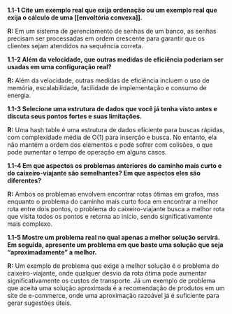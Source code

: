 **1.1-1 Cite um exemplo real que exija ordenação ou um exemplo real que exija o cálculo de uma [[envoltória convexa]].** 

**R:** Em um sistema de gerenciamento de senhas de um banco, as senhas precisam ser processadas em ordem crescente para garantir que os clientes sejam atendidos na sequência correta.

**1.1-2 Além da velocidade, que outras medidas de eficiência poderiam ser usadas em uma configuração real?** 

**R:** Além da velocidade, outras medidas de eficiência incluem o uso de memória, escalabilidade, facilidade de implementação e consumo de energia.

**1.1-3 Selecione uma estrutura de dados que você já tenha visto antes e discuta seus pontos fortes e suas limitações.** 

**R:** Uma hash table é uma estrutura de dados eficiente para buscas rápidas, com complexidade média de O(1) para inserção e busca. No entanto, ela não mantém a ordem dos elementos e pode sofrer com colisões, o que pode aumentar o tempo de operação em alguns casos.

**1.1-4 Em que aspectos os problemas anteriores do caminho mais curto e do caixeiro-viajante são semelhantes? Em que aspectos eles são diferentes?**

**R:** Ambos os problemas envolvem encontrar rotas ótimas em grafos, mas enquanto o problema do caminho mais curto foca em encontrar a melhor rota entre dois pontos, o problema do caixeiro-viajante busca a melhor rota que visita todos os pontos e retorna ao início, sendo significativamente mais complexo.

**1.1-5 Mostre um problema real no qual apenas a melhor solução servirá. Em seguida, apresente um problema em que baste uma solução que seja “aproximadamente” a melhor.**

**R:** Um exemplo de problema que exige a melhor solução é o problema do caixeiro-viajante, onde qualquer desvio da rota ótima pode aumentar significativamente os custos de transporte. Já um exemplo de problema que aceita uma solução aproximada é a recomendação de produtos em um site de e-commerce, onde uma aproximação razoável já é suficiente para gerar sugestões úteis.